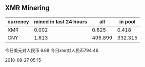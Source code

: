 ## XMR Minering

|currency|mined in last 24 hours|all|in pool|
|---|---|---|---|
|XMR|0.002|0.625|0.418|
|CNY|1.813|496.899|332.315|

今日美元对人民币 6.88	今日xmr对人民币794.46


2018-09-27 05:15